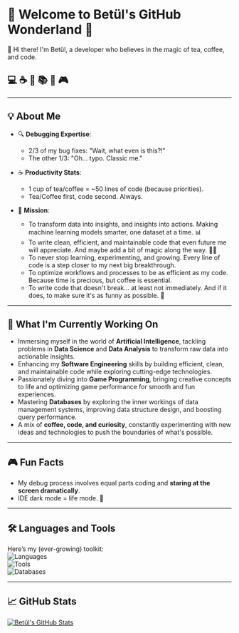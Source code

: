 # 🌟 Welcome to Betül's GitHub Wonderland 🌟  

👋 Hi there! I'm Betül, a developer who believes in the magic of tea, coffee, and code.  
## 💻 ☕ 🌃 📚 🤖 🎮

---

## 💡 About Me  
- 🔍 **Debugging Expertise**:  
   - 2/3 of my bug fixes: "Wait, what even is this?!"  
   - The other 1/3: "Oh... typo. Classic me."  

- ☕ **Productivity Stats**:  
   - 1 cup of tea/coffee = ~50 lines of code (because priorities).  
   - Tea/Coffee first, code second. Always.  

- 🎯 **Mission**:  
   - To transform data into insights, and insights into actions. Making machine learning models smarter, one dataset at a time.  📊
   - To write clean, efficient, and maintainable code that even future me will appreciate. And maybe add a bit of magic along the way.  🧙🏻
   - To never stop learning, experimenting, and growing. Every line of code is a step closer to my next big breakthrough.
   - To optimize workflows and processes to be as efficient as my code. Because time is precious, but coffee is essential.
   - To write code that doesn't break... at least not immediately. And if it does, to make sure it's as funny as possible. 🤣

---

## 🌱 What I'm Currently Working On  
- Immersing myself in the world of **Artificial Intelligence**, tackling problems in **Data Science** and **Data Analysis** to transform raw data into actionable insights.  
- Enhancing my **Software Engineering** skills by building efficient, clean, and maintainable code while exploring cutting-edge technologies.  
- Passionately diving into **Game Programming**, bringing creative concepts to life and optimizing game performance for smooth and fun experiences.  
- Mastering **Databases** by exploring the inner workings of data management systems, improving data structure design, and boosting query performance.  
- A mix of **coffee, code, and curiosity**, constantly experimenting with new ideas and technologies to push the boundaries of what's possible.  


---

## 🎮 Fun Facts  
- My debug process involves equal parts coding and **staring at the screen dramatically**.  
- IDE dark mode = life mode. 🌌  

---

## 🛠️ Languages and Tools  
Here’s my (ever-growing) toolkit:  
![Languages](https://img.shields.io/badge/Languages-Python,%20C++,%20C%23,%20GDScript-blue?style=flat-square&logo=python)  
![Tools](https://img.shields.io/badge/Tools-VSCode,%20Unity,%20Godot,%20MsOffice-blueviolet?style=flat-square&logo=visual-studio-code)  
![Databases](https://img.shields.io/badge/Databases-PostgreSQL,%20MySQL,%20SQLite-orange?style=flat-square&logo=postgresql)




---

## 📈 GitHub Stats  
[![Betül's GitHub Stats](https://github-readme-stats.vercel.app/api?username=BetulKarakaya&show_icons=true&theme=radical)](https://github.com/anuraghazra/github-readme-stats)  
